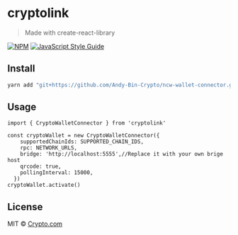 # cryptolink

> Made with create-react-library

[![NPM](https://img.shields.io/npm/v/cryptolink.svg)](https://www.npmjs.com/package/cryptolink) [![JavaScript Style Guide](https://img.shields.io/badge/code_style-standard-brightgreen.svg)](https://standardjs.com)

## Install

```bash
yarn add "git+https://github.com/Andy-Bin-Crypto/ncw-wallet-connector.git#main"
```

## Usage

```tsx
import { CryptoWalletConnector } from 'cryptolink'

const cryptoWallet = new CryptoWalletConnector({
    supportedChainIds: SUPPORTED_CHAIN_IDS,
    rpc: NETWORK_URLS,
    bridge: 'http://localhost:5555',//Replace it with your own brige host
    qrcode: true,
    pollingInterval: 15000,
  })
cryptoWallet.activate()
```

## License

MIT © [Crypto.com](https://github.com/Crypto.com)
